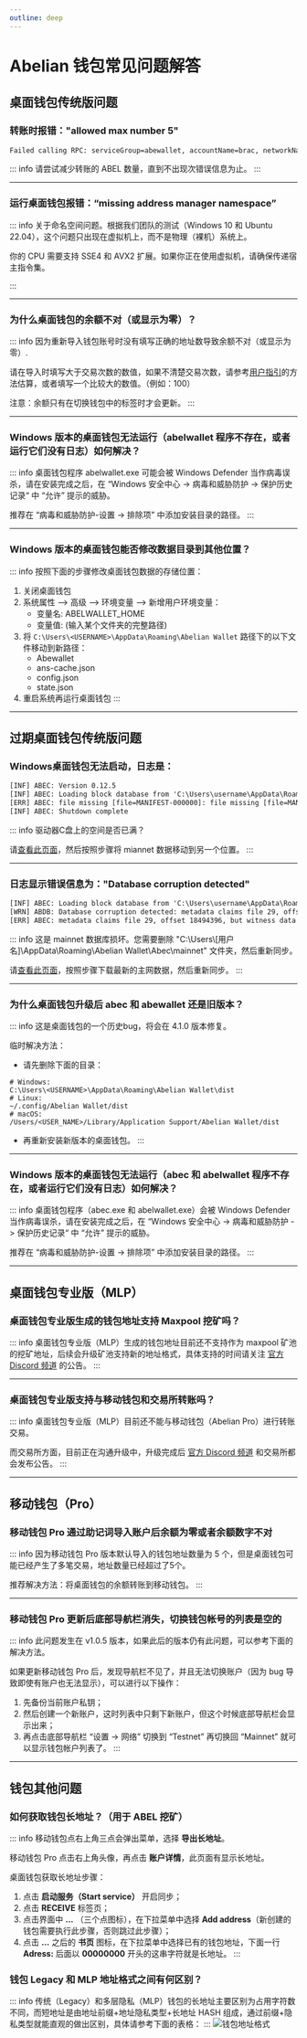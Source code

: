 ```yaml
---
outline: deep
---
```


# Abelian 钱包常见问题解答

## 桌面钱包传统版问题

### <Badge type="warning" text="QUESTION" /> 转账时报错："allowed max number 5"
```txt
Failed calling RPC: serviceGroup=abewallet, accountName=brac, networkName=mainnet, method=sendtoaddressesabe, error={"code":-32603,"message":"pqringctTransferTxGen: the input number 11 exceeds the allowed max number 5"}.
```

::: info <Badge type="tip" text="ANSWER" />
请尝试减少转账的 ABEL 数量，直到不出现次错误信息为止。
:::

---

### <Badge type="warning" text="QUESTION" /> 运行桌面钱包报错：“missing address manager namespace”

::: info <Badge type="tip" text="ANSWER" />
关于命名空间问题。根据我们团队的测试（Windows 10 和 Ubuntu 22.04），这个问题只出现在虚拟机上，而不是物理（裸机）系统上。

你的 CPU 需要支持 SSE4 和 AVX2 扩展。如果你正在使用虚拟机，请确保传递宿主指令集。

:::

---

### <Badge type="warning" text="QUESTION" /> 为什么桌面钱包的余额不对（或显示为零）？

::: info <Badge type="tip" text="ANSWER" />
因为重新导入钱包账号时没有填写正确的地址数导致余额不对（或显示为零）.

请在导入时填写大于交易次数的数值，如果不清楚交易次数，请参考[用户指引](/zh/guide/wallet/desktop-wallet-legacy#导入-abel-钱包账户)的方法估算，或者填写一个比较大的数值。（例如：100）

注意：余额只有在切换钱包中的标签时才会更新。
:::

---

### <Badge type="warning" text="QUESTION" /> Windows 版本的桌面钱包无法运行（abelwallet 程序不存在，或者运行它们没有日志）如何解决？

::: info <Badge type="tip" text="ANSWER" />
桌面钱包程序 abelwallet.exe 可能会被 Windows Defender 当作病毒误杀，请在安装完成之后，在 “Windows 安全中心 -> 病毒和威胁防护 -> 保护历史记录“ 中 “允许” 提示的威胁。

推荐在 “病毒和威胁防护-设置 -> 排除项” 中添加安装目录的路径。
:::

---

### <Badge type="warning" text="QUESTION" /> Windows 版本的桌面钱包能否修改数据目录到其他位置？

::: info <Badge type="tip" text="ANSWER" />
按照下面的步骤修改桌面钱包数据的存储位置：

1. 关闭桌面钱包
2. 系统属性 --> 高级 --> 环境变量 --> 新增用户环境变量：
    - 变量名: ABELWALLET_HOME
    - 变量值: (输入某个文件夹的完整路径)
3. 将 `C:\Users\<USERNAME>\AppData\Roaming\Abelian Wallet` 路径下的以下文件移动到新路径：
    - Abewallet
    - ans-cache.json
    - config.json
    - state.json
4. 重启系统再运行桌面钱包
:::

---

## 过期桌面钱包传统版问题

### <Badge type="warning" text="QUESTION" /> Windows桌面钱包无法启动，日志是：
```txt
[INF] ABEC: Version 0.12.5
[INF] ABEC: Loading block database from 'C:\Users\username\AppData\Roaming\Abelian Wallet\Abec\mainnet\blocks_ffldb'
[ERR] ABEC: file missing [file=MANIFEST-000000]: file missing [file=MANIFEST-000000]
[INF] ABEC: Shutdown complete
```

::: info <Badge type="tip" text="ANSWER" />
驱动器C盘上的空间是否已满？

请[查看此页面](/zh/faq/software-issues/fullnode.html#如何将-mainnet-数据移至另一个位置)，然后按照步骤将 miannet 数据移动到另一个位置。
:::

---

### <Badge type="warning" text="QUESTION" /> 日志显示错误信息为："Database corruption detected"
```txt
[INF] ABEC: Loading block database from 'C:\Users\username\AppData\Roaming\Abelian Wallet\Abec\mainnet\blocks_ffldb'
[WRN] ABDB: Database corruption detected: metadata claims file 29, offset 18494396, but witness data is at file 0, offset 0
[ERR] ABEC: metadata claims file 29, offset 18494396, but witness data is at file 0, offset 0
```

::: info <Badge type="tip" text="ANSWER" />
这是 mainnet 数据库损坏。您需要删除 "C:\Users\\[用户名]\AppData\Roaming\Abelian Wallet\Abec\mainnet" 文件夹，然后重新同步。

请[查看此页面](/zh/downloads/mainnet-db)，按照步骤下载最新的主网数据，然后重新同步。
:::

---

### <Badge type="warning" text="QUESTION" /> 为什么桌面钱包升级后 abec 和 abewallet 还是旧版本？

::: info <Badge type="tip" text="ANSWER" />
这是桌面钱包的一个历史bug，将会在 4.1.0 版本修复。

临时解决方法：

- 请先删除下面的目录：
```
# Windows:
C:\Users\<USERNAME>\AppData\Roaming\Abelian Wallet\dist
# Linux:
~/.config/Abelian Wallet/dist
# macOS:
/Users/<USER_NAME>/Library/Application Support/Abelian Wallet/dist
```

- 再重新安装新版本的桌面钱包。
:::

---

### <Badge type="warning" text="QUESTION" /> Windows 版本的桌面钱包无法运行（abec 和 abelwallet 程序不存在，或者运行它们没有日志）如何解决？

::: info <Badge type="tip" text="ANSWER" />
桌面钱包程序（abec.exe 和 abelwallet.exe）会被 Windows Defender 当作病毒误杀，请在安装完成之后，在 “Windows 安全中心 -> 病毒和威胁防护 -> 保护历史记录“ 中 “允许” 提示的威胁。

推荐在 “病毒和威胁防护-设置 -> 排除项” 中添加安装目录的路径。
:::

---

## 桌面钱包专业版（MLP）

### <Badge type="warning" text="QUESTION" /> 桌面钱包专业版生成的钱包地址支持 Maxpool 挖矿吗？

::: info <Badge type="tip" text="ANSWER" />
桌面钱包专业版（MLP）生成的钱包地址目前还不支持作为 maxpool 矿池的挖矿地址，后续会升级矿池支持新的地址格式，具体支持的时间请关注 [官方 Discord 频道](https://discord.gg/Rrb33mC3Kc) 的公告。
:::

---

### <Badge type="warning" text="QUESTION" /> 桌面钱包专业版支持与移动钱包和交易所转账吗？
::: info <Badge type="tip" text="ANSWER" />
桌面钱包专业版（MLP）目前还不能与移动钱包（Abelian Pro）进行转账交易。

而交易所方面，目前正在沟通升级中，升级完成后 [官方 Discord 频道](https://discord.gg/Rrb33mC3Kc) 和交易所都会发布公告。
:::

---

## 移动钱包（Pro）

### <Badge type="warning" text="QUESTION" /> 移动钱包 Pro 通过助记词导入账户后余额为零或者余额数字不对

::: info <Badge type="tip" text="ANSWER" />
因为移动钱包 Pro 版本默认导入的钱包地址数量为 5 个，但是桌面钱包可能已经产生了多笔交易，地址数量已经超过了5个。

推荐解决方法：将桌面钱包的余额转账到移动钱包。
:::

---

### <Badge type="warning" text="QUESTION" /> 移动钱包 Pro 更新后底部导航栏消失，切换钱包帐号的列表是空的

::: info <Badge type="tip" text="ANSWER" />
此问题发生在 v1.0.5 版本，如果此后的版本仍有此问题，可以参考下面的解决方法。

如果更新移动钱包 Pro 后，发现导航栏不见了，并且无法切换账户（因为 bug 导致即使有账户也无法显示），可以进行以下操作：

1. 先备份当前账户私钥；
2. 然后创建一个新账户，这时列表中只剩下新账户，但这个时候底部导航栏会显示出来；
3. 再点击底部导航栏 “设置 -> 网络” 切换到 “Testnet” 再切换回 “Mainnet” 就可以显示钱包帐户列表了。
:::

---

## 钱包其他问题

### <Badge type="warning" text="QUESTION" /> 如何获取钱包长地址？（用于 ABEL 挖矿）

::: info <Badge type="tip" text="ANSWER" />
移动钱包点右上角三点会弹出菜单，选择 **导出长地址**。

移动钱包 Pro 点击右上角头像，再点击 **账户详情**，此页面有显示长地址。

桌面钱包获取长地址步骤：

1. 点击 **启动服务（Start service）** 开启同步；
2. 点击 **RECEIVE** 标签页；
3. 点击界面中 **...** （三个点图标），在下拉菜单中选择 **Add address**（新创建的钱包需要执行此步骤，否则跳过此步骤）；
4. 点击 **...** 之后的 **书页** 图标，在下拉菜单中选择已有的钱包地址，下面一行 **Adress:** 后面以 **00000000** 开头的这串字符就是长地址。
:::

### <Badge type="warning" text="QUESTION" /> 钱包 Legacy 和 MLP 地址格式之间有何区别？

::: info <Badge type="tip" text="ANSWER" />
传统（Legacy）和多层隐私（MLP）钱包的长地址主要区别为占用字符数不同，而短地址是由地址前缀+地址隐私类型+长地址 HASH 组成，通过前缀+隐私类型就能直观的做出区别，具体请参考下面的表格：
:::
![钱包地址格式](/zh/excel/address-format-differences.png)
